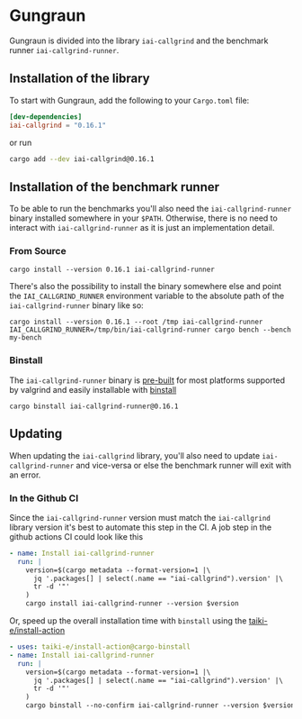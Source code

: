 # Gungraun

Gungraun is divided into the library `iai-callgrind` and the benchmark runner
`iai-callgrind-runner`.

## Installation of the library

To start with Gungraun, add the following to your `Cargo.toml` file:

```toml
[dev-dependencies]
iai-callgrind = "0.16.1"
```

or run

```bash
cargo add --dev iai-callgrind@0.16.1
```

## Installation of the benchmark runner

To be able to run the benchmarks you'll also need the `iai-callgrind-runner`
binary installed somewhere in your `$PATH`. Otherwise, there is no need to
interact with `iai-callgrind-runner` as it is just an implementation detail.

### From Source

```shell
cargo install --version 0.16.1 iai-callgrind-runner
```

There's also the possibility to install the binary somewhere else and point the
`IAI_CALLGRIND_RUNNER` environment variable to the absolute path of the
`iai-callgrind-runner` binary like so:

```shell
cargo install --version 0.16.1 --root /tmp iai-callgrind-runner
IAI_CALLGRIND_RUNNER=/tmp/bin/iai-callgrind-runner cargo bench --bench my-bench
```

### Binstall

The `iai-callgrind-runner` binary is
[pre-built](https://github.com/gungraun/gungraun/releases/tag/v0.16.1)
for most platforms supported by valgrind and easily installable with
[binstall](https://github.com/cargo-bins/cargo-binstall)

```shell
cargo binstall iai-callgrind-runner@0.16.1
```

## Updating

When updating the `iai-callgrind` library, you'll also need to update
`iai-callgrind-runner` and vice-versa or else the benchmark runner will exit
with an error.

### In the Github CI

Since the `iai-callgrind-runner` version must match the `iai-callgrind` library
version it's best to automate this step in the CI. A job step in the github
actions CI could look like this

```yaml
- name: Install iai-callgrind-runner
  run: |
    version=$(cargo metadata --format-version=1 |\
      jq '.packages[] | select(.name == "iai-callgrind").version' |\
      tr -d '"'
    )
    cargo install iai-callgrind-runner --version $version
```

Or, speed up the overall installation time with `binstall` using the
[taiki-e/install-action](https://github.com/taiki-e/install-action)

```yaml
- uses: taiki-e/install-action@cargo-binstall
- name: Install iai-callgrind-runner
  run: |
    version=$(cargo metadata --format-version=1 |\
      jq '.packages[] | select(.name == "iai-callgrind").version' |\
      tr -d '"'
    )
    cargo binstall --no-confirm iai-callgrind-runner --version $version
```
